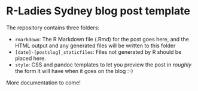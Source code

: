 # R-Ladies Sydney blog post template

The repository contains three folders:

- `rmarkdown`: The R Markdown file (.Rmd) for the post goes here, and the HTML output and any generated files will be written to this folder
- `[date]-[postslug]_staticfiles`: Files not generated by R should be placed here. 
- `style`: CSS and pandoc templates to let you preview the post in *roughly* the form it will have when it goes on the blog :-)

More documentation to come! 